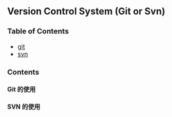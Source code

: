 ## Version Control System (Git or Svn)

### Table of Contents

- [git](#git)
- [svn](#svn)

### Contents

<a name="git">

#### Git 的使用

<a name="svn">

#### SVN 的使用
